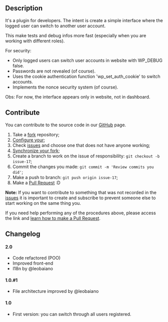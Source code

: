 ## Description ##

It's a plugin for developers.
The intent is create a simple interface where the logged user can switch to another user account.

This make tests and debug infos more fast (especially when you are working with different roles). 

For security:

* Only logged users can switch user accounts in website with WP_DEBUG false.
* Passwords are not revealed (of course).
* Uses the cookie authentication function 'wp_set_auth_cookie' to switch accounts.
* Implements the nonce security system (of course).

Obs: For now, the interface appears only in website, not in dashboard.

## Contribute ##

You can contribute to the source code in our [GitHub](https://github.com/mariovalney/switch-user) page.

1. Take a [fork](https://help.github.com/articles/fork-a-repo/) repository;
3. [Configure your](https://help.github.com/articles/configuring-a-remote-for-a-fork/);
2. Check [issues](https://github.com/mariovalney/switch-user/issues) and choose one that does not have anyone working;
4. [Synchronize your fork](https://help.github.com/articles/syncing-a-fork/);
2. Create a branch to work on the issue of responsibility: `git checkout -b issue-17`;
3. Commit the changes you made: `git commit -m 'Review commits you did'`;
4. Make a push to branch: `git push origin issue-17`;
5. Make a [Pull Request](https://help.github.com/articles/using-pull-requests/) :D

**Note:** If you want to contribute to something that was not recorded in the [issues](https://github.com/mariovalney/switch-user/issues) it is important to create and subscribe to prevent someone else to start working on the same thing you.

If you need help performing any of the procedures above, please access the link and [learn how to make a Pull Request](https://help.github.com/articles/creating-a-pull-request/).

## Changelog ##

#### 2.0 ####
* Code refactored (POO)
* Improved front-end
* I18n by @leobaiano

#### 1.0.#1 ###
* File architecture improved by @leobaiano

#### 1.0 ####
* First version: you can switch through all users registered.